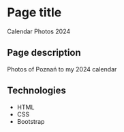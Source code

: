 # Page title

Calendar Photos 2024

## Page description

Photos of Poznań to my 2024 calendar

## Technologies

* HTML
* CSS
* Bootstrap
